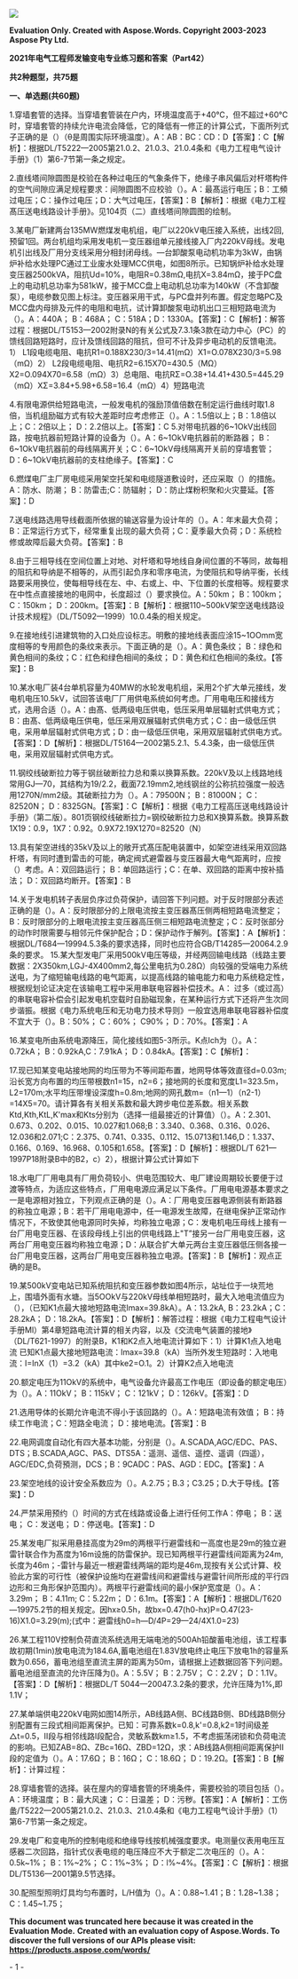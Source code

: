 ﻿![](2021%E5%B9%B4%E7%94%B5%E6%B0%94%E5%B7%A5%E7%A8%8B%E5%B8%88%E5%8F%91%E8%BE%93%E5%8F%98%E7%94%B5%E4%B8%93%E4%B8%9A%E7%BB%83%E4%B9%A0%E9%A2%98%E5%92%8C%E7%AD%94%E6%A1%88(Part42).001.png)

**Evaluation Only. Created with Aspose.Words. Copyright 2003-2023 Aspose Pty Ltd.**

**2021年电气工程师发输变电专业练习题和答案（Part42）**

**共2种题型，共75题**

**一、单选题(共60题)**

1\.穿墙套管的选择。当穿墙套管装在户内，环境温度高于+40℃，但不超过+60℃时，穿墙套管的持续允许电流会降低，它的降低有一修正的计算公式，下面所列式子正确的是（）（θ是周围实际环境温度）。A：AB：BC：CD：D【答案】：C【解析】：根据DL/T5222—2005第21.0.2、21.0.3、21.0.4条和《电力工程电气设计手册》（1）第6-7节第一条之规定。

2\.直线塔间隙圆图是校验在各种过电压的气象条件下，绝缘子串风偏后对杆塔构件的空气间隙应满足规程要求：间隙圆图不应校验（）。A：最髙运行电压；B：工頻过电压；C：操作过电压；D：大气过电压，【答案】：B【解析】：根据《电力工程髙压送电线路设计手册》。见104页（二）直线塔间隙圆图的绘制。

3\.某电厂新建两台135MW燃煤发电机组，电厂以220kV电压接入系统，出线2回,预留1回。两台机组均采用发电机一变压器组单元接线接入厂内220kV母线。发电机引出线及厂用分支线采用分相封闭母线。—台卸酸泵电动机功率为3kW，由锅炉补给水处理PC通过工业废水处理MCC供电，如图8所示。已知锅炉补给水处理变压器2500kVA，阻抗Ud=10%，电阻R=0.38mΩ,电抗X=3.84mΩ，接于PC盘上的电动机总功率为581kW，接于MCC盘上电动机总功率为140kW（不含卸酸泵），电缆参数见图上标注。变压器采用干式，与PC盘并列布置。假定忽略PC及MCC盘内母排及元件的电阻和电抗，试计算卸酸泵电动机出口三相短路电流为（）。A：440A； B：468A； C：518A；D：1330A。【答案】：C【解析】：解答过程：根据DL/T5153—2002附录N的有关公式及7.3.1条3款在动力中心（PC）的馈线回路短路时，应计及馈线回路的阻抗，但可不计及异步电动机的反馈电流。1） L1段电缆电阻、电抗R1=0.188X230/3=14.41(mΩ）X1=O.078X230/3=5.98（mΩ）2） L2段电缆电阻、电抗R2=6.15X70=430.5（MΩ）X2=O.094X70=6.58（mΩ）3）总电阻、电抗RΣ=O.38+14.41+430.5=445.29（mΩ）XΣ=3.84+5.98+6.58=16.4（mΩ）4）短路电流

4\.有限电源供给短路电流，一般发电机的强励顶值倍数在制定运行曲线时取1.8倍，当机组励磁方式有较大差距时应考虑修正（）。A：1.5倍以上；B：1.8倍以上；C：2倍以上； D：2.2倍以上。【答案】：C
5\.对带电抗器的6~1OkV出线回路，按电抗器前短路计算的设备为（）。A：6~1OkV电抗器前的断路器； B：6~1OkV电抗器前的母线隔离开关；C：6~1OkV母线隔离开关前的穿墙套管； D：6~1OkV电抗器前的支柱绝缘子。【答案】：C

6\.燃煤电厂主厂房电缆采用架空托架和电缆隧道敷设时，还应采取（）的措施。A：防水、防潮； B：防雷击;C：防辐射； D：防止煤粉积聚和火灾蔓延。【答案】：D

7\.送电线路选用导线截面所依据的输送容量为设计年的（）。A：年末最大负荷；B：正常运行方式下，经常重复出现的最大负荷；C：夏季最大负荷；D：系统检修或故障后最大负荷。【答案】：B

8\.由于三相导线在空间位置上对地、对杆塔和导地线自身间位置的不等同，故每相的阻抗和导纳是不相等的，从而引起负序和零序电流，为使阻抗和导纳平衡，长线路要采用换位，使每相导线在左、中、右或上、中、下位置的长度相等。规程要求在中性点直接接地的电网中，长度超过（）要求换位。A：50km； B：100km； C：150km； D：200km。【答案】：B【解析】：根据110~500kV架空送电线路设计技术规程》（DL/T5092—1999）10.0.4条的相关规定。

9\.在接地线引进建筑物的入口处应设标志。明敷的接地线表面应涂15~1OOmm宽度相等的专用颜色的条纹来表示。下面正确的是（）。A：黄色条纹； B：绿色和黄色相间的条纹；C：红色和绿色相间的条纹； D：黄色和红色相间的条纹。【答案】：B

10\.某水电厂装4台单机容量为40MW的水轮发电机组，采用2个扩大单元接线，发电机电压10.5kV，试回答该电厂厂用供电系统如何考虑。厂用电电压和接线方式，选用合适（）。A：由髙、低两级电压供电，低压采用单层辐射式供电方式；B：由髙、低两级电压供电，低压采用双展辐射式供电方式；C：由一级低压供电，采用单层辐射式供电方式；D：由一级低压供电，采用双层辐射式供电方式。【答案】：D【解析】：根据DL/T5164—2002第5.2.1、5.4.3条，由一级低压供电，采用双层辐射式供电方式。

11\.钢绞线破断拉力等于钢丝破断拉力总和乘以换算系数。220kV及以上线路地线常用GJ—70，其结构为19/2.2，截面72.19mm2,地线钢丝的公称抗拉强度一般选用1270N/mm2级。其破断拉力为（）。A：79500N； B：81000N； C：82520N； D：8325GN。【答案】：C【解析】：根据《电力工程高压送电线路设计手册》（第二版）。801页钢绞线破断拉力=钢绞破断拉力总和X换算系数。换算系数1X19：0.9，1X7：0.92。0.9X72.19X1270=82520（N）


13\.具有架空进线的35kV及以上的敞开式髙压配电装置中，如架空进线采用双回路杆塔，有同时遭到雷击的可能，确定阀式避雷器与变压器最大电气距离时，应按（）考虑。A：双回路运行； B：单回路运行；C：在单、双回路的距离中按补插法； D：双回路均断开。【答案】：B

14\.关于发电机转子表层负序过负荷保护，请回答下列问题。对于反时限部分表述正确的是（）。A：反时限部分的上限电流按主变压器髙压侧两相短路电流整定；B：反时限部分的上眼电流按主变压器高压侧三相短路电流整定；C：反时张部分的动作时限需要与相邻元件保护配合；D：保护动作于解列。【答案】：A【解析】：根据DL/T684—19994.5.3条的要求选择，同时也应符合GB/T14285—20064.2.9条的要求。
15\.某大型发电厂采用500kV电压等级，并经两回输电线路（线路主要数据：2X350km,LGJ-4X400mm2,每公里电抗为0.28Ω）向较强的受端电力系统送电，为了缩短输电线路的电气距离，以提高线路的输电能力和电力系统稳定性，根据规划论证决定在该输电工程中采用串联电容器补偿技术。A： 过多（或过高）的串联电容补偿会引起发电机空载时自励磁现象，在某种运行方式下还将产生次同步谐振。根据《电力系统电压和无功电力技术导则》一般宜选用串联电容器补偿度不宜大于（）。B：50%； C：60%； C90%； D：70%。【答案】：A

16\.某变电所由系统电源降压，简化接线如图5-3所示。K点Ich为（）。A：0.72kA； B：0.92kA,C：7.91kA； D：0.84kA。【答案】：C【解析】：

17\.现已知某变电站接地网的均压带为不等间距布置，地网导体等效直径d=0.03m;沿长宽方向布置的均压带根数n1=15，n2=6；接地网的长度和宽度L1=323.5m，L2=170m;水平均压带埋设深度h=0.8m;地网的网孔数m=（n1—1）（n2-1）=14X5=70。请计算各有关相关系数和最大跨步电位差系数。相关系数Ktd,Kth,KtL,K'max和Kts分别为（选择一组最接近的计算值）（）。A：2.301、0.673、0.202、0.015、10.027和1.068;B：3.340、0.368、0.316、0.026、12.036和2.071;C：2.375、0.741、0.335、0.112、15.0713和1.146,D：1.337、0.166、0.169、16.968、0.105和1.658。【答案】：D【解析】：根据DL/T 621—1997P18附录B中的B2，c）2），根据计算公式计算如下

18\.水电厂厂用电具有厂用负荷较小、供电范围较大、电厂建设周期较长要便于过渡等特点，为适应这些特点，厂用电电源应满足以下条件。厂用电电源基本要求之一是电源相对独立，下列观点正确的是（）。A：厂用电变压器电源侧装有断路器的称独立电源；B：若干厂用电电源中，任一电源发生故障，在继电保护正常动作情况下，不致使其他电源同时失掉，均称独立电源；C：发电机电压母线上接有一台厂用电变压器、在该段母线上引出的供电线路上"T”接另一台厂用电变压器，这两台厂用电变压器均称独立电源；D：从联合扩大单元两台主变压器低压侧各接一台厂用电变压器，这两台厂用电变压器称独立电源。【答案】：B【解析】：观点正确的是B。

19\.某500kV变电站已知系统阻抗和变压器参数如图4所示，站址位于一块荒地上，围墙外面有水塘。当5OOkV与220kV母线单相短路时，最大入地电流值应为（），（已知K1点最大接地短路电流Imax=39.8kA）。A：13.2kA, B：23.2kA；C：28.2kA； D：18.2kA。【答案】：D【解析】：解答过程：根据《电力工程电气设计手册Ml）第4章短路电流计算的相关内容，以及《交流电气装置的接地》（DL/T621-1997）的附录B，K1和K2点入地电流计算如下：1）计算K1点入地电流 已知K1点最大接地短路电流：Imax=39.8（kA）当所外发生短路时：入地电流：I=InX（1）=3.2（kA）其中ke2=O.1。2）计算K2点入地电流

20\.额定电压为11OkV的系统中，电气设备允许最高工作电压（即设备的额定电压）为（）。A：11OkV； B：115kV； C：121kV； D：126kV。【答案】：D

21\.选用导体的长期允许电流不得小于该回路的（）。A：短路电流有效值； B：持续工作电流；C：短路全电流； D：接地电流。【答案】：B

22\.电网调度自动化有四大基本功能，分别是（）。A.SCADA,AGC/EDC、PAS、DTS；B.SCADA,AGC、PAS、DTS5A：遥测、遥信、遥控、遥调（四遥），AGC/EDC,负荷預测，DCS；B：9CADC：PAS、AGD：EDC。【答案】：A

23\.架空地线的设计安全系数应为（）。A.2.75；B.3；C3.25；D.大于导线。【答案】：D

24\.严禁采用预约（）时间的方式在线路或设备上进行任何工作A：停电； B：送电； C：发送电； D：停送电。【答案】：D

25\.某发电厂拟采用悬挂高度为29m的两根平行避雷线和一高度也是29m的独立避雷针联合作为髙度为16m设施的防雷保护。现已知两根平行避雷线间距离为24m,长度为46m；-雷针与最近一根避雷线两端的距均是46m,现按有关公式计算、校验此方案的可行性（被保护设施均在避雷线间和避雷线与避雷针间所形成的平行四边形和三角形保护范围内）。两根平行避雷线间的最小保护宽度是（）。A：3.29m； B：4.11m; C：5.22m； D：6.1m。【答案】：A【解析】：根据DL/T620—19975.2节的相关规定。因hx≥0.5h，故bx=0.47(h0-hx)P=O.47(23-16)X1.0=3.29(m);(式中：避雷线h0=h—D/4P=29—24/4X1.0=23)

26\.某工程110V控制负荷直流系统选用无端电池的500Ah铅酸蓄电池组，该工程事故初期(1min)放电电流为184.6A,蓄电池组在1.83V放电终止电压下放电1h的容量系数为0.656，蓄电池组至直流主屏的距离为50m，请根据上述数据回答下列问题。蓄电池组至直流的允许压降为()。A：5.5V； B：2.75V； C：2.2V； D：1.1V。【答案】：D【解析】：根据DL/T 5044—20047.3.2条的要求，允许压降为1%,即1.1V；

27\.某单端供电220kV电网如图14所示，AB线路A侧、BC线路B侧、BD线路B侧分别配置有三段式相间距离保护。已知：可靠系数k=0.8,k'=0.8,k2=1时间级差△t=0.5，II段与相邻线路I段配合，灵敏系数km≥1.5，不考虑振荡闭锁和负荷电流的影响。已知ZAB=8Ω、ZBc=16Ω、ZBD=12Ω，求：AB线路A侧相间距离保护II段的定值为（）。A：17.6Ω； B：16Ω； C：18.6Ω； D：19.2Ω。【答案】：B【解析】：计算过程：

28\.穿墙套管的选择。装在屋内的穿墙套管的环境条件，需要校验的项目包括（）。A：环境温度； B：最大风速； C：日温差； D：污秽。【答案】：A【解析】：工伤盠/T5222—2005第21.0.2、21.0.3、21.0.4条和《电力工程电气设计手册》（1）第6-7节第一条之规定。

29\.发电厂和变电所的控制电缆和绝缘导线按机械强度要求。电测量仪表用电压互感器二次回路，指针式仪表电缆的电压降应不大于额定二次电压的（）。A：0.5k~1%； B：1%~2%； C：1%~3%； D：l%~4%。【答案】：C【解析】：根据DL/T5136—2001第9.5节选择。

30\.配照型照明灯具均匀布置时，L/H值为（）。A：0.88~1.41；B：1.28~1.38；
C：1.45~1.75；

**This document was truncated here because it was created in the Evaluation Mode.**
**Created with an evaluation copy of Aspose.Words. To discover the full versions of our APIs please visit: https://products.aspose.com/words/**

\- 1 -

